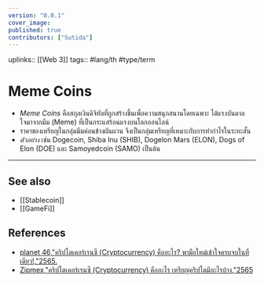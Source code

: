 ```yaml
---
version: "0.0.1"
cover_image:
published: true
contributors: ["Sutida"]
---
```

uplinks:: [[Web 3]]
tags:: #lang/th #type/term

# Meme Coins
- *Meme Coins* คือสกุลเงินดิจิทัลที่ถูกสร้างขึ้นเพื่อความสนุกสนานโดยเฉพาะ ได้แรงบันดาลใจมาจากมีม (Meme) ที่เป็นกระแสร้อนแรงบนโลกออนไลน์ 
- ราคาของเหรียญในกลุ่มมีมค่อนข้างผันผวน จึงเป็นกลุ่มเหรียญที่เหมาะกับการทำกำไรในระยะสั้น
- *ตัวอย่าง* เช่น Dogecoin, Shiba Inu (SHIB), Dogelon Mars (ELON), Dogs of Elon (DOE) และ Samoyedcoin (SAMO) เป็นต้น

---
## See also
- [[Stablecoin]]
- [[GameFi]]
## References
- [planet 46,"คริปโตเคอร์เรนซี (Cryptocurrency) คืออะไร? พามือใหม่เข้าใจครบจบในที่เดียว!,"2565.](https://www.finnomena.com/planet46/what-is-cryptocurrency/#h-9)
- [Zipmex,"คริปโตเคอร์เรนซี (Cryptocurrency) คืออะไร เหรียญคริปโตมีอะไรบ้าง,"2565](https://zipmex.com/th/learn/what-is-cryptocurrency/)
